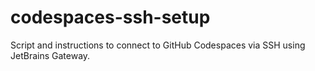 # codespaces-ssh-setup
Script and instructions to connect to GitHub Codespaces via SSH using JetBrains Gateway.
